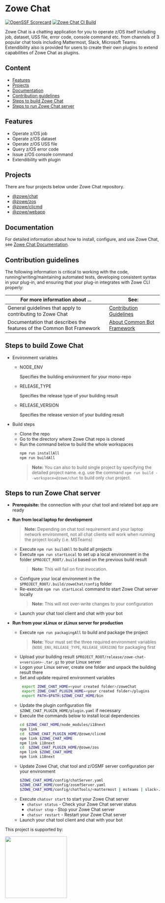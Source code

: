 # Zowe Chat

[![OpenSSF Scorecard](https://api.securityscorecards.dev/projects/github.com/zowe/zowe-chat/badge)](https://api.securityscorecards.dev/projects/github.com/zowe/zowe-chat)
[![Zowe Chat CI Build](https://github.com/zowe/zowe-chat/actions/workflows/ci.yml/badge.svg?branch=main)](https://github.com/zowe/zowe-chat/actions/workflows/ci.yml)

Zowe Chat is a chatting application for you to operate z/OS itself including job, dataset, USS file, error code, console command etc. from channels of 3 popular chat tools including Mattermost, Slack, Microsoft Teams. Extendibility also is provided for users to create their own plugins to extend capabilities of Zowe Chat as plugins.

## Content

- [Features](#features)
- [Projects](#projects)
- [Documentation](#documentation)
- [Contribution guidelines](#contribution-guidelines)
- [Steps to build Zowe Chat](#steps-to-build-zowe-chat)
- [Steps to run Zowe Chat server](#steps-to-run-zowe-chat-server)

## Features

- Operate z/OS job
- Operate z/OS dataset
- Operate z/OS USS file
- Query z/OS error code
- Issue z/OS console command
- Extendibility with plugin

## Projects

There are four projects below under Zowe Chat repository.

- [@zowe/chat](https://github.com/zowe/zowe-chat/blob/main/packages/chat/README.md)
- [@zowe/zos](https://github.com/zowe/zowe-chat/blob/main/packages/zos/README.md)
- [@zowe/clicmd](https://github.com/zowe/zowe-chat/blob/main/packages/clicmd/README.md)
- [@zowe/webapp](https://github.com/zowe/zowe-chat/blob/main/packages/webapp/README.md)

## Documentation

For detailed information about how to install, configure, and use Zowe Chat, see [Zowe Chat Documentation](https://TBD/).

## Contribution guidelines

The following information is critical to working with the code, running/writing/maintaining automated tests, developing consistent syntax in your plug-in, and ensuring that your plug-in integrates with Zowe CLI properly:

| For more information about ...                                        | See:                                                                                                   |
| --------------------------------------------------------------------- | ------------------------------------------------------------------------------------------------------ |
| General guidelines that apply to contributing to Zowe Chat            | [Contribution Guidelines](./CONTRIBUTING.md)                                                           |
| Documentation that describes the features of the Common Bot Framework | [About Common Bot Framework](https://github.com/zowe/zowe-chat/blob/main/packages/commonbot/README.md) |

## Steps to build Zowe Chat

- Environment variables

  - NODE_ENV

    Specifies the building environment for your mono-repo

  - RELEASE_TYPE

    Specifies the release type of your building result

  - RELEASE_VERSION

    Specifies the release version of your building result

- Build steps
  - Clone the repo
  - Go to the directory where Zowe Chat repo is cloned
  - Run the command below to build the whole workspaces
    ```sh
    npm run installAll
    npm run buildAll
    ```
    > **Note:** You can also to build single project by specifying the detailed project name. e.g. use the command `npm run build --workspace=@zowe/chat` to build only `chat` project.

## Steps to run Zowe Chat server

- **Prerequisite:** the connection with your chat tool and related bot app are ready
- **Run from local laptop for development**

  > **Note:** Depending on chat tool requirement and your laptop network environment, not all chat clients will work when running the project locally (i.e. MSTeams)

  - Execute `npm run buildAll` to build all projects
  - Execute `npm run startLocal` to set up a local environment in the folder `$PROJECT_ROOT/.build` based on the previous build result
    > **Note:** This will fail on first invocation.
  - Configure your local environment in the `$PROJECT_ROOT/.build/zoweChat/config` folder
  - Re-execute `npm run startLocal` command to start Zowe Chat server locally
    > **Note:** This will not over-write changes to your configuration
  - Launch your chat tool client and chat with your bot

- **Run from your xLinux or zLinux server for production**
  - Execute `npm run packagingAll` to build and package the project
    > **Note:** Your must set the three required environment variables (`NODE_ENV`, `RELEASE_TYPE`, `RELEASE_VERSION`) for packaging first
  - Upload your building result `$PROJECT_ROOT/release/zowe-chat-v<version>-.tar.gz` to your Linux server
  - Logon your Linux server, create one folder and unpack the building result there
  - Set and update required environment variables
    ```sh
     export ZOWE_CHAT_HOME=<your created folder>/zoweChat
     export ZOWE_CHAT_PLUGIN_HOME=<your created folder>/plugins
     export PATH=$PATH:$ZOWE_CHAT_HOME/bin
    ```
  - Update the plugin configuration file `$ZOWE_CHAT_PLUGIN_HOME/plugin.yaml` if necessary
  - Execute the commands below to install local dependencies
    ```sh
    cd $ZOWE_CHAT_HOME/node_modules/i18next
    npm link
    cd  $ZOWE_CHAT_PLUGIN_HOME/@zowe/clicmd
    npm link $ZOWE_CHAT_HOME
    npm link i18next
    cd  $ZOWE_CHAT_PLUGIN_HOME/@zowe/zos
    npm link $ZOWE_CHAT_HOME
    npm link i18next
    ```
  - Update Zowe Chat, chat tool and z/OSMF server configuration per your environment
    ```sh
    $ZOWE_CHAT_HOME/config/chatServer.yaml
    $ZOWE_CHAT_HOME/config/zosmfServer.yaml
    $ZOWE_CHAT_HOME/config/chatTools/<mattermost | msteams | slack>.yaml
    ```
  - Execute `chatsvr start` to start your Zowe Chat server
    - `chatsvr status` - Check your Zowe Chat server status
    - `chatsvr stop` - Stop your Zowe Chat server
    - `chatsvr restart` - Restart your Zowe Chat server
  - Launch your chat tool client and chat with your bot

<p>This project is supported by:</p>
<p>
  <a href="https://www.digitalocean.com/">
    <img src="https://opensource.nyc3.cdn.digitaloceanspaces.com/attribution/assets/SVG/DO_Logo_horizontal_blue.svg" width="201px">
  </a>
</p>
